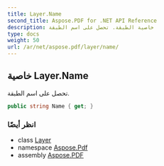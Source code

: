 ```yaml
---
title: Layer.Name
second_title: Aspose.PDF for .NET API Reference
description: خاصية الطبقة. تحصل على اسم الطبقة
type: docs
weight: 50
url: /ar/net/aspose.pdf/layer/name/
---
```

## خاصية Layer.Name

تحصل على اسم الطبقة.

```csharp
public string Name { get; }
```

### انظر أيضًا

* class [Layer](../)
* namespace [Aspose.Pdf](../../../aspose.pdf/)
* assembly [Aspose.PDF](../../../)